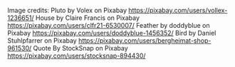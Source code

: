 
Image credits:
Pluto by Volex on Pixabay https://pixabay.com/users/vollex-1236651/
House by Claire Francis on Pixabay https://pixabay.com/users/clfr21-6530007/
Feather by doddyblue on Pixabay https://pixabay.com/users/doddyblue-1456352/
Bird by Daniel Stuhlpfarrer on Pixabay https://pixabay.com/users/bergheimat-shop-961530/
Quote By StockSnap on Pixabay https://pixabay.com/users/stocksnap-894430/
